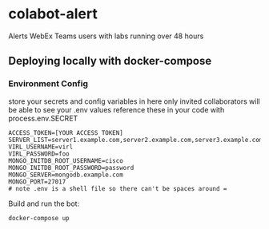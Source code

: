 # colabot-alert
Alerts WebEx Teams users with labs running over 48 hours

## Deploying locally with docker-compose
### Environment Config
store your secrets and config variables in here
only invited collaborators will be able to see your .env values
reference these in your code with process.env.SECRET
```
ACCESS_TOKEN=[YOUR ACCESS TOKEN]
SERVER_LIST=server1.example.com,server2.example.com,server3.example.com
VIRL_USERNAME=virl
VIRL_PASSWORD=foo
MONGO_INITDB_ROOT_USERNAME=cisco
MONGO_INITDB_ROOT_PASSWORD=password
MONGO_SERVER=mongodb.example.com
MONGO_PORT=27017
# note .env is a shell file so there can't be spaces around =
```
Build and run the bot:
```
docker-compose up
```
